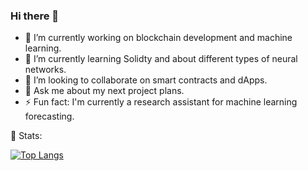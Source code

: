### Hi there 👋

- 🔭 I’m currently working on blockchain development and machine learning.
- 🌱 I’m currently learning Solidty and about different types of neural networks.
- 👯 I’m looking to collaborate on smart contracts and dApps.
- 💬 Ask me about my next project plans.
- ⚡ Fun fact: I'm currently a research assistant for machine learning forecasting.

<!-- STATISTICS ABOUT PROFILE -->
 📶 Stats:
<!--  TOP LANGUAGES STATISTICS -->
 [![Top Langs](https://github-readme-stats.vercel.app/api/top-langs/?username=sariold&langs_count=10&count_private=true&theme=dark&align=right&width=40%)](https://github.com/anuraghazra/github-readme-stats)
